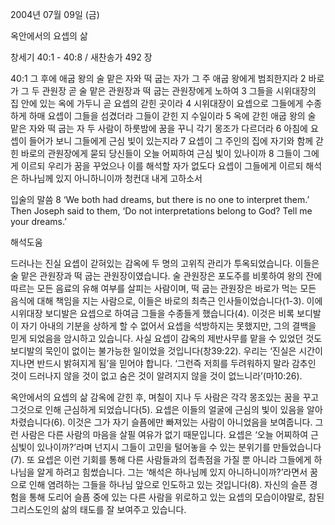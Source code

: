 2004년 07월 09일 (금)

옥안에서의 요셉의 삶



창세기 40:1 - 40:8 / 새찬송가 492 장


40:1 그 후에 애굽 왕의 술 맡은 자와 떡 굽는 자가 그 주 애굽 왕에게 범죄한지라 
2 바로가 그 두 관원장 곧 술 맡은 관원장과 떡 굽는 관원장에게 노하여 
3 그들을 시위대장의 집 안에 있는 옥에 가두니 곧 요셉의 갇힌 곳이라 
4 시위대장이 요셉으로 그들에게 수종하게 하매 요셉이 그들을 섬겼더라 그들이 갇힌 지 수일이라 
5 옥에 갇힌 애굽 왕의 술 맡은 자와 떡 굽는 자 두 사람이 하룻밤에 꿈을 꾸니 각기 몽조가 다르더라 
6 아침에 요셉이 들어가 보니 그들에게 근심 빛이 있는지라 
7 요셉이 그 주인의 집에 자기와 함께 갇힌 바로의 관원장에게 묻되 당신들이 오늘 어찌하여 근심 빛이 있나이까 
8 그들이 그에게 이르되 우리가 꿈을 꾸었으나 이를 해석할 자가 없도다 요셉이 그들에게 이르되 해석은 하나님께 있지 아니하니이까 청컨대 내게 고하소서 

입술의 말씀 
8 ‘We both had dreams, but there is no one to interpret them.’ Then Joseph said to them, ‘Do not interpretations belong to God? Tell me your dreams.’

해석도움





드러나는 진실 
요셉이 갇혀있는 감옥에 두 명의 고위직 관리가 투옥되었습니다. 이들은 술 맡은 관원장과 떡 굽는 관원장이였습니다. 술 관원장은 포도주를 비롯하여 왕의 잔에 따르는 모든 음료의 유해 여부를 살피는 사람이며, 떡 굽는 관원장은 바로가 먹는 모든 음식에 대해 책임을 지는 사람으로, 이들은 바로의 최측근 인사들이었습니다(1-3). 이에 시위대장 보디발은 요셉으로 하여금 그들을 수종들게 했습니다(4). 이것은 비록 보디발이 자기 아내의 기분을 상하게 할 수 없어서 요셉을 석방하지는 못했지만, 그의 결백을 믿게 되었음을 암시하고 있습니다. 사실 요셉이 감옥의 제반사무를 맡을 수 있었던 것도 보디발의 묵인이 없이는 불가능한 일이었을 것입니다(창39:22). 우리는 ‘진실은 시간이 지나면 반드시 밝혀지게 됨’을 믿어야 합니다. ‘그런즉 저희를 두려워하지 말라 감추인 것이 드러나지 않을 것이 없고 숨은 것이 알려지지 않을 것이 없느니라’(마10:26).  

옥안에서의 요셉의 삶 
감옥에 갇힌 후, 며칠이 지나 두 사람은 각각 몽조있는 꿈을 꾸고 그것으로 인해 근심하게 되었습니다(5). 요셉은 이들의 얼굴에 근심의 빛이 있음을 알아차렸습니다(6). 이것은 그가 자기 슬픔에만 빠져있는 사람이 아니었음을 보여줍니다. 그런 사람은 다른 사람의 마음을 살필 여유가 없기 때문입니다. 요셉은 ‘오늘 어찌하여 근심빛이 있나이까?’라며 넌지시 그들이 고민을 털어놓을 수 있는 분위기를 만들었습니다(7). 또 요셉은 이런 기회를 통해 다른 사람들과의 접촉점을 가질 뿐 아니라 그들에게 하나님을 알게 하려고 힘썼습니다. 그는 ‘해석은 하나님께 있지 아니하니이까?’라면서 꿈으로 인해 염려하는 그들을 하나님 앞으로 인도하고 있는 것입니다(8). 자신의 슬픈 경험을 통해 도리어 슬픔 중에 있는 다른 사람을 위로하고 있는 요셉의 모습이야말로, 참된 그리스도인의 삶의 태도를 잘 보여주고 있습니다.